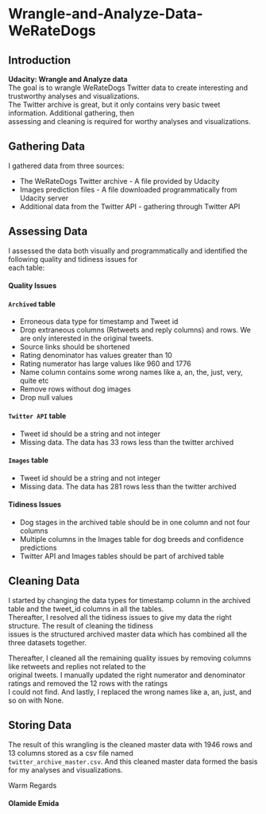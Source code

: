 # Wrangle-and-Analyze-Data-WeRateDogs

## Introduction
**Udacity: Wrangle and Analyze data** <br>
The goal is to wrangle WeRateDogs Twitter data to create interesting and trustworthy analyses and visualizations. <br>
The Twitter archive is great, but it only contains very basic tweet information. Additional gathering, then <br>
assessing and cleaning is required for worthy analyses and visualizations.


## Gathering Data
I gathered data from three sources:
- The WeRateDogs Twitter archive - A file provided by Udacity
- Images prediction files - A file downloaded programmatically from Udacity server
- Additional data from the Twitter API - gathering through Twitter API

## Assessing Data
I assessed the data both visually and programmatically and identified the following quality and tidiness issues for <br>
each table:
#### Quality Issues
#### `Archived` table

- Erroneous data type for timestamp and Tweet id
- Drop extraneous columns (Retweets and reply columns) and rows. We are only interested in the original tweets.
- Source links should be shortened
- Rating denominator has values greater than 10
- Rating numerator has large values like 960 and 1776
- Name column contains some wrong names like a, an, the, just, very, quite etc
- Remove rows without dog images
- Drop null values

#### `Twitter API` table
- Tweet id should be a string and not integer
- Missing data. The data has 33 rows less than the twitter archived

#### `Images` table
- Tweet id should be a string and not integer
- Missing data. The data has 281 rows less than the twitter archived

#### Tidiness Issues

- Dog stages in the archived table should be in one column and not four columns
- Multiple columns in the Images table for dog breeds and confidence predictions
- Twitter API and Images tables should be part of archived table

## Cleaning Data
I started by changing the data types for timestamp column in the archived table and the tweet_id columns in all the tables. <br>
Thereafter, I resolved all the tidiness issues to give my data the right structure. The result of cleaning the tidiness <br>
issues is the structured archived master data which has combined all the three datasets together.

Thereafter, I cleaned all the remaining quality issues by removing columns like retweets and replies not related to the <br>
original tweets. I manually updated the right numerator and denominator ratings and removed the 12 rows with the ratings <br> 
I could not find. And lastly, I replaced the wrong names like a, an, just, and so on with None. 

## Storing Data
The result of this wrangling is the cleaned master data with 1946 rows and 13 columns stored as a csv file named <br>
`twitter_archive_master.csv`. And this cleaned master data formed the basis for my analyses and visualizations.

Warm Regards
#### Olamide Emida
